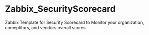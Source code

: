 # Zabbix_SecurityScorecard
Zabbix Template for Security Scorecard to Monitor your organization, comeptitors, and vendors overall scores
